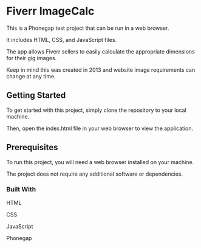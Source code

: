 # Fiverr ImageCalc

This is a Phonegap test project that can be run in a web browser. 

It includes HTML, CSS, and JavaScript files.

The app allows Fiverr sellers to easily calculate the appropriate dimensions for their gig images.

Keep in mind this was created in 2013 and website image requirements can change at any time. 

## Getting Started

To get started with this project, simply clone the repository to your local machine.

Then, open the index.html file in your web browser to view the application.

## Prerequisites

To run this project, you will need a web browser installed on your machine. 

The project does not require any additional software or dependencies.

### Built With

HTML

CSS

JavaScript

Phonegap
